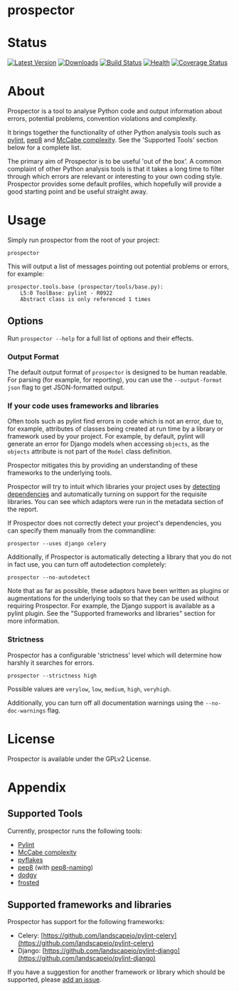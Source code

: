 prospector
==========

# Status

[![Latest Version](https://pypip.in/v/prospector/badge.png)](https://pypi.python.org/pypi/prospector)
[![Downloads](https://pypip.in/d/prospector/badge.png)](https://pypi.python.org/pypi/prospector)
[![Build Status](https://travis-ci.org/landscapeio/prospector.png?branch=master)](https://travis-ci.org/landscapeio/prospector) 
[![Health](https://landscape.io/github/landscapeio/prospector/master/landscape.png)](https://landscape.io/github/landscapeio/prospector/master)
[![Coverage Status](https://coveralls.io/repos/landscapeio/prospector/badge.png)](https://coveralls.io/r/landscapeio/prospector)

# About

Prospector is a tool to analyse Python code and output information about errors, potential problems, convention violations and complexity.

It brings together the functionality of other Python analysis tools such as [pylint](http://pylint.org), [pep8](https://pypi.python.org/pypi/pep8) and [McCabe complexity](https://pypi.python.org/pypi/mccabe). See the 'Supported Tools' section below for a complete list.

The primary aim of Prospector is to be useful 'out of the box'. A common complaint of other Python analysis tools is that it takes a long time to filter through which errors are relevant or interesting to your own coding style. Prospector provides some default profiles, which hopefully will provide a good starting point and be useful straight away. 

# Usage

Simply run prospector from the root of your project:

```
prospector
```

This will output a list of messages pointing out potential problems or errors, for example:

```
prospector.tools.base (prospector/tools/base.py):
    L5:0 ToolBase: pylint - R0922
    Abstract class is only referenced 1 times
```

## Options

Run `prospector --help` for a full list of options and their effects.

### Output Format

The default output format of `prospector` is designed to be human readable. For parsing (for example, for reporting), you can use the `--output-format json` flag to get JSON-formatted output.

### If your code uses frameworks and libraries

Often tools such as pylint find errors in code which is not an error, due to, for example, attributes of classes being created at run time by a library or framework used by your project. For example, by default, pylint will generate an error for Django models when accessing `objects`, as the `objects` attribute is not part of the `Model` class definition. 

Prospector mitigates this by providing an understanding of these frameworks to the underlying tools.

Prospector will try to intuit which libraries your project uses by [detecting dependencies](https://github.com/landscapeio/requirements-detector) and automatically turning on support for the requisite libraries. You can see which adaptors were run in the metadata section of the report.

If Prospector does not correctly detect your project's dependencies, you can specify them manually from the commandline:

```
prospector --uses django celery
```

Additionally, if Prospector is automatically detecting a library that you do not in fact use, you can turn off autodetection completely:

```
prospector --no-autodetect
```

Note that as far as possible, these adaptors have been written as plugins or augmentations for the underlying tools so that they can be used without requiring Prospector. For example, the Django support is available as a pylint plugin. See the "Supported frameworks and libraries" section for more information.

### Strictness

Prospector has a configurable 'strictness' level which will determine how harshly it searches for errors.

```
prospector --strictness high
```

Possible values are `verylow`, `low`, `medium`, `high`, `veryhigh`.

Additionally, you can turn off all documentation warnings using the `--no-doc-warnings` flag.


# License

Prospector is available under the GPLv2 License.


# Appendix

## Supported Tools

Currently, prospector runs the following tools:

* [Pylint](http://docs.pylint.org/)
* [McCabe complexity](https://pypi.python.org/pypi/mccabe)
* [pyflakes](https://launchpad.net/pyflakes)
* [pep8](http://pep8.readthedocs.org/en/latest/) (with [pep8-naming](https://github.com/flintwork/pep8-naming))
* [dodgy](https://github.com/landscapeio/dodgy)
* [frosted](https://github.com/timothycrosley/frosted)


## Supported frameworks and libraries

Prospector has support for the following frameworks:

* Celery: [https://github.com/landscapeio/pylint-celery](https://github.com/landscapeio/pylint-celery)
* Django: [https://github.com/landscapeio/pylint-django](https://github.com/landscapeio/pylint-django)

If you have a suggestion for another framework or library which should be supported, please [add an issue](https://github.com/landscapeio/prospector/issues).

